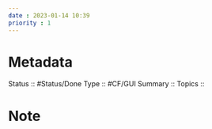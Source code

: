 ```yaml
---
date : 2023-01-14 10:39
priority : 1
---
```

# Metadata
Status :: #Status/Done
Type :: #CF/GUI 
Summary :: 
Topics :: 
# Note
